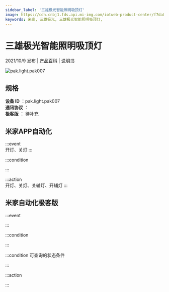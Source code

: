 ```yaml
---
sidebar_label: '三雄极光智能照明吸顶灯'
image: https://cdn.cnbj1.fds.api.mi-img.com/iotweb-product-center/f7da042e40b704a741ab0f599a8474bf_1631605464965.png?GalaxyAccessKeyId=AKVGLQWBOVIRQ3XLEW&Expires=9223372036854775807&Signature=JsRzz7DtOs+8j87a1bZ3kHCqLfo=
keywords: 米家, 三雄极光, 三雄极光智能照明吸顶灯, 
---
```

# 三雄极光智能照明吸顶灯

2021/10/9 发布 | [产品百科](https://home.mi.com/webapp/content/baike/product/index.html?model=pak.light.pak007/) | [说明书](https://home.mi.com/views/introduction.html?model=pak.light.pak007&region=cn)

![pak.light.pak007](https://cdn.cnbj1.fds.api.mi-img.com/iotweb-product-center/f7da042e40b704a741ab0f599a8474bf_1631605464965.png?GalaxyAccessKeyId=AKVGLQWBOVIRQ3XLEW&Expires=9223372036854775807&Signature=JsRzz7DtOs+8j87a1bZ3kHCqLfo=)

## 规格  
> 
**设备 ID** ：pak.light.pak007  
**通讯协议** ：  
**极客版**  ： 待补充 


## 米家APP自动化  

:::event  
开灯、关灯
:::

:::condition  

:::

:::action   
开灯、关灯、关辅灯、开辅灯
:::

## 米家自动化极客版  

:::event  

:::

:::condition  

:::

:::condition 可查询的状态条件  

:::

:::action  

:::

        
